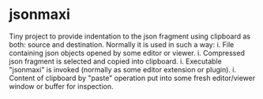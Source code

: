 # jsonmaxi #
Tiny project to provide indentation to the  json fragment using clipboard as both:
source and destination. Normally it is used in such a way:
i. File containing json objects opened by some editor or viewer.
i. Compressed json fragment is selected and copied into clipboard.
i. Executable "jsonmaxi" is invoked (normally as some editor extension or plugin).
i. Content of clipboard by "paste" operation put into some fresh editor/viewer 
window or buffer for inspection.


